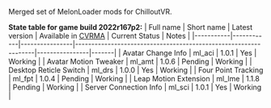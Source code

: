 Merged set of MelonLoader mods for ChilloutVR.

**State table for game build 2022r167p2:**
| Full name | Short name | Latest version | Available in [CVRMA](https://github.com/knah/CVRMelonAssistant) | Current Status | Notes |
|-----------|------------|----------------|-----------------------------------------------------------------|----------------|-------|
| Avatar Change Info | ml_aci | 1.0.1 | Yes | Working |
| Avatar Motion Tweaker | ml_amt | 1.0.6 | Pending | Working |
| Desktop Reticle Switch | ml_drs | 1.0.0 | Yes | Working |
| Four Point Tracking | ml_fpt | 1.0.4 | Pending | Working |
| Leap Motion Extension | ml_lme | 1.1.8 | Pending | Working |
| Server Connection Info | ml_sci | 1.0.1 | Yes | Working |
